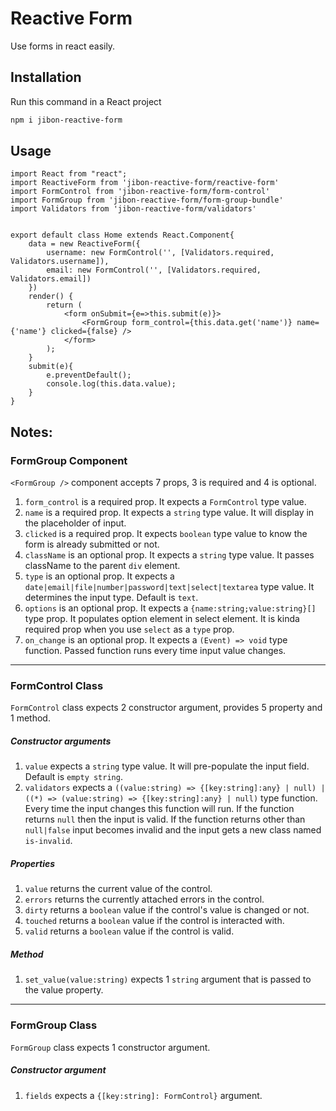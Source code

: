 # Reactive Form


Use forms in react easily.

## Installation

Run this command in a React project
```bash
npm i jibon-reactive-form
```

## Usage

```
import React from "react";
import ReactiveForm from 'jibon-reactive-form/reactive-form'
import FormControl from 'jibon-reactive-form/form-control'
import FormGroup from 'jibon-reactive-form/form-group-bundle'
import Validators from 'jibon-reactive-form/validators'


export default class Home extends React.Component{
    data = new ReactiveForm({
        username: new FormControl('', [Validators.required, Validators.username]),
        email: new FormControl('', [Validators.required, Validators.email])
    })
    render() {
        return (
            <form onSubmit={e=>this.submit(e)}>
                <FormGroup form_control={this.data.get('name')} name={'name'} clicked={false} />
            </form>
        );
    }
    submit(e){
        e.preventDefault();
        console.log(this.data.value);
    }
}
```

## Notes:


### FormGroup Component

`<FormGroup />` component accepts 7 props, 3 is required and 4 is optional.<br>
1. `form_control` is a required prop. It expects a `FormControl` type value.
2. `name` is a required prop. It expects a `string` type value. It will display in the placeholder of input.
3. `clicked` is a required prop. It expects `boolean` type value to know the form is already submitted or not.
4. `className` is an optional prop. It expects a `string` type value. It passes className to the parent `div` element.
5. `type` is an optional prop. It expects a `date|email|file|number|password|text|select|textarea` type value. It determines the input type. Default is `text`.
6. `options` is an optional prop. It expects a `{name:string;value:string}[]` type prop. It populates option element in select element. It is kinda required prop when you use `select` as a `type` prop.
7. `on_change` is an optional prop. It expects a `(Event) => void` type function. Passed function runs every time input value changes.

---
### FormControl Class
`FormControl` class expects 2 constructor argument, provides 5 property and 1 method.

##### Constructor arguments
1. `value` expects a `string` type value. It will pre-populate the input field. Default is `empty string`.
2. `validators` expects a `((value:string) => {[key:string]:any} | null) | ((*) => (value:string) => {[key:string]:any} | null)` type function. Every time the input changes this function will run. If the function returns `null` then the input is valid. If the function returns other than `null|false` input becomes invalid and the input gets a new class named `is-invalid`.
##### Properties
1. `value` returns the current value of the control.
2. `errors` returns the currently attached errors in the control.
3. `dirty` returns a `boolean` value if the control's value is changed or not.
4. `touched` returns a `boolean` value if the control is interacted with.
5. `valid` returns a `boolean` value if the control is valid.
##### Method
1. `set_value(value:string)` expects 1 `string` argument that is passed to the value property.

---
### FormGroup Class
`FormGroup` class expects 1 constructor argument.
##### Constructor argument
1. `fields` expects a `{[key:string]: FormControl}` argument.
